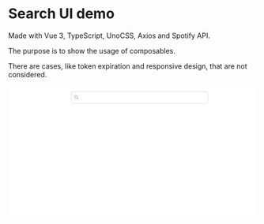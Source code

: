 # Search UI demo

Made with Vue 3, TypeScript, UnoCSS, Axios and Spotify API.

The purpose is to show the usage of composables. 

There are cases, like token expiration and responsive design, that are not considered.

![Gif demo](./screen.gif)